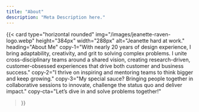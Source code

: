 ```yaml
---
title: "About"
description: "Meta Description here."
---
```


{{< card
  type="horizontal rounded"
  img="/images/jeanette-raven-logo.webp"
  height="384px"
  width="288px"
  alt="Jeanette hard at work."
  heading="About Me"
  copy-1="With nearly 20 years of design experience, I bring adaptability, creativity, and grit to solving complex problems. I unite cross-disciplinary teams around a shared vision, creating research-driven, customer-obsessed experiences that drive both customer and business success."
  copy-2="I thrive on inspiring and mentoring teams to think bigger and keep growing."
  copy-3="My special sauce? Bringing people together in collaborative sessions to innovate, challenge the status quo and deliver impact."
  copy-cta="Let’s dive in and solve problems together!"
>}}